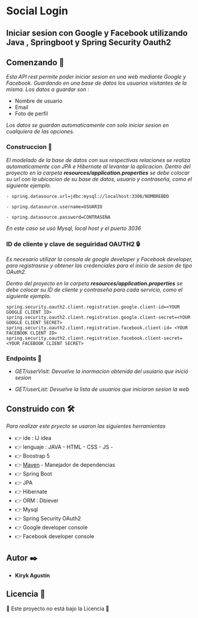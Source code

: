 # Social Login
## Iniciar sesion con Google y Facebook utilizando Java , Springboot y Spring Security Oauth2

## Comenzando 🚀


_Esta API rest permite poder iniciar sesion en una web mediante Google y Facebook.
Guardando en una base de datos los usuarios visitantes de la misma.
Los datos a guardar son :_
- Nombre de usuario
- Email
- Foto de perfil

_Los datos se guardan automaticamente con solo iniciar sesion en cualquiera de las opciones._

### Construccion 🔧

_El modelado de la base de datos con sus respectivas relaciones se realiza automaticamente con JPA e Hibernate al levantar la aplicacion.
Dentro del proyecto en la carpeta **resources/application.properties** se debe colocar su url con la ubicacion de su base de datos, usuario y contraseña, como el siguiente ejemplo._
```
- spring.datasource.url=jdbc:mysql://localhost:3306/NOMBREBDD
```
```
- spring.datasource.username=USUARIO
```
```
- spring.datasource.password=CONTRASEÑA
```

_En este caso se usó Mysql, local host y el puerto 3036_

### ID de cliente y clave de seguiridad OAUTH2 🔒
_Es necesario utilizar la consola de google developer y Facebook developer, para registrasrse y obtener las credenciales para el inicio de sesion de tipo OAuth2._

_Dentro del proyecto en la carpeta **resources/application.properties** se debe colocar su ID de cliente y contraseña para cada servicio, como el siguiente ejemplo._
```
spring.security.oauth2.client.registration.google.client-id=<YOUR GOOGLE CLIENT ID>
spring.security.oauth2.client.registration.google.client-secret=<YOUR GOOGLE CLIENT SECRET>
spring.security.oauth2.client.registration.facebook.client-id= <YOUR FACEBOOK CLIENT ID>
spring.security.oauth2.client.registration.facebook.client-secret=<YOUR FACEBOOK CLIENT SECRET>
```
### Endpoints 🎯
- _GET/userVisit: Devuelve la inormacion obtenida del usuiario que inició sesion_

- _GET/userList: Devuelve la lista de usuarios que iniciaron sesion la web_

## Construido con 🛠️

_Para realizar este pryecto se usaron las siguientes herramientas_

* 👉 ide : IJ idea
* 👉 lenguaje : JAVA - HTML - CSS -  JS - 
* 👉 Boostrap 5
* 👉 [Maven](https://maven.apache.org/) - Manejador de dependencias
* 👉 Spring Boot
* 👉 JPA
* 👉 Hibernate
* 👉 ORM : Dbiever
* 👉 Mysql
* 👉 Spring Security OAuth2
* 👉 Google developer console
* 👉 Facebook developer console


## Autor ✒️

* **Kiryk Agustin**

## Licencia 📄

🎁 Este proyecto no está bajo la Licencia 🎁

